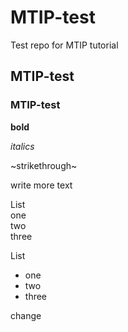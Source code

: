 # MTIP-test
Test repo for MTIP tutorial

## MTIP-test

### MTIP-test 

**bold** 

_italics_

~strikethrough~

write more text

List  
one  
two  
three  

List  
- one  
- two  
- three  

change
